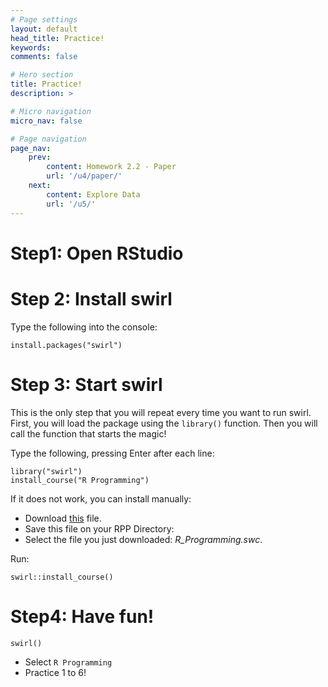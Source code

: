```yaml
---
# Page settings
layout: default
head_title: Practice!
keywords:
comments: false

# Hero section
title: Practice!
description: >

# Micro navigation
micro_nav: false

# Page navigation
page_nav:
    prev:
        content: Homework 2.2 - Paper
        url: '/u4/paper/'
    next:
        content: Explore Data
        url: '/u5/'
---
```


# Step1: Open RStudio

# Step 2: Install swirl
Type the following into the console:

```
install.packages("swirl")
```

# Step 3: Start swirl
This is the only step that you will repeat every time you want to run swirl. First, you will load the package using the ```library()``` function. Then you will call the function that starts the magic! 

Type the following, pressing Enter after each line:

```
library("swirl")
install_course("R Programming")
```

If it does not work, you can install manually:

* Download [this](http://swirlstats.com/scn/R_Programming.swc) file. 
* Save this file on your RPP Directory:
* Select the file you just downloaded: *R_Programming.swc*.

Run:

```
swirl::install_course() 
```

# Step4: Have fun!

```
swirl()
```
* Select `R Programming`
* Practice 1 to 6! 